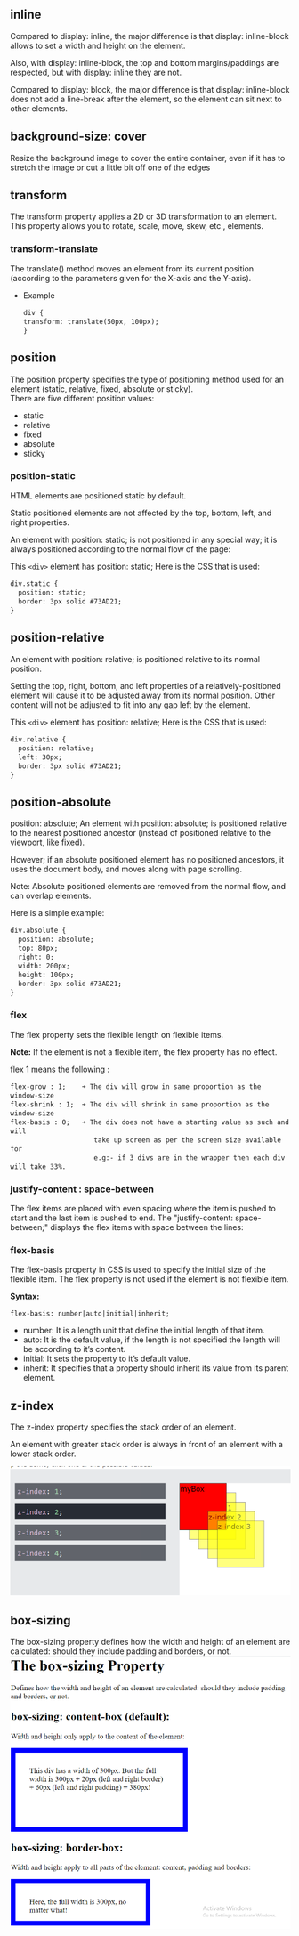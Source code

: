 ## inline 
Compared to display: inline, the major difference is that display: inline-block allows to set a width and height on the element.

Also, with display: inline-block, the top and bottom margins/paddings are respected, but with display: inline they are not.

Compared to display: block, the major difference is that display: inline-block does not add a line-break after the element, so the element can sit next to other elements.

## background-size: cover
Resize the background image to cover the entire container, even if it has to stretch the image or cut a little bit off one of the edges


## transform
The transform property applies a 2D or 3D transformation to an element. This property allows you to rotate, scale, move, skew, etc., elements.

### transform-translate
The translate() method moves an element from its current position (according to the parameters given for the X-axis and the Y-axis).

- Example
    ```
    div {
    transform: translate(50px, 100px);
    }
    ```

## position
The position property specifies the type of positioning method used for an element (static, relative, fixed, absolute or sticky).   
There are five different position values:

- static
- relative
- fixed
- absolute
- sticky

### position-static
HTML elements are positioned static by default.

Static positioned elements are not affected by the top, bottom, left, and right properties.

An element with position: static; is not positioned in any special way; it is always positioned according to the normal flow of the page:

This ```<div>``` element has position: static;
Here is the CSS that is used:
```
div.static {
  position: static;
  border: 3px solid #73AD21;
}
```

## position-relative
An element with position: relative; is positioned relative to its normal position.

Setting the top, right, bottom, and left properties of a relatively-positioned element will cause it to be adjusted away from its normal position. Other content will not be adjusted to fit into any gap left by the element.

This ```<div>``` element has position: relative;
Here is the CSS that is used:
```
div.relative {
  position: relative;
  left: 30px;
  border: 3px solid #73AD21;
}
```

## position-absolute
position: absolute;
An element with position: absolute; is positioned relative to the nearest positioned ancestor (instead of positioned relative to the viewport, like fixed).

However; if an absolute positioned element has no positioned ancestors, it uses the document body, and moves along with page scrolling.

Note: Absolute positioned elements are removed from the normal flow, and can overlap elements.

Here is a simple example:
```
div.absolute {
  position: absolute;
  top: 80px;
  right: 0;
  width: 200px;
  height: 100px;
  border: 3px solid #73AD21;
}
```

### flex 
The flex property sets the flexible length on flexible items.

__Note:__ If the element is not a flexible item, the flex property has no effect.

flex 1 means the following :
```
flex-grow : 1;    ➜ The div will grow in same proportion as the window-size       
flex-shrink : 1;  ➜ The div will shrink in same proportion as the window-size 
flex-basis : 0;   ➜ The div does not have a starting value as such and will 
                     take up screen as per the screen size available for
                     e.g:- if 3 divs are in the wrapper then each div will take 33%.
```

### justify-content : space-between
The flex items are placed with even spacing where the item is pushed to start and the last item is pushed to end.
The "justify-content: space-between;" displays the flex items with space between the lines:

### flex-basis
The flex-basis property in CSS is used to specify the initial size of the flexible item. The flex property is not used if the element is not flexible item.

__Syntax:__
```
flex-basis: number|auto|initial|inherit;
```

- number: It is a length unit that define the initial length of that item.
- auto: It is the default value, if the length is not specified the length will be according to it’s content.
- initial: It sets the property to it’s default value.
- inherit: It specifies that a property should inherit its value from its parent element.

## z-index
The z-index property specifies the stack order of an element.

An element with greater stack order is always in front of an element with a lower stack order.

![Example](images/z-index-ss1.png "Example")

## box-sizing

The box-sizing property defines how the width and height of an element are calculated: should they include padding and borders, or not.
![example](images/box-sizing-ss1.png)

